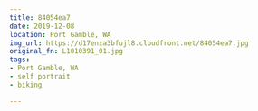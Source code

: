 ```yaml
---
title: 84054ea7
date: 2019-12-08
location: Port Gamble, WA
img_url: https://d17enza3bfujl8.cloudfront.net/84054ea7.jpg
original_fn: L1010391_01.jpg
tags:
- Port Gamble, WA
- self portrait
- biking

---
```


